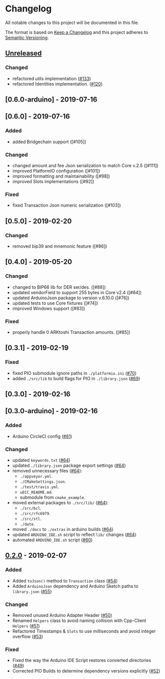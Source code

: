 # Changelog

All notable changes to this project will be documented in this file.

The format is based on [Keep a Changelog](http://keepachangelog.com/en/1.0.0/)
and this project adheres to [Semantic Versioning](http://semver.org/spec/v2.0.0.html).


## [Unreleased]

### Changed

- refactored utils implementation ([#133])
- refactored Identities implementation. ([#120])

## [0.6.0-arduino] - 2019-07-16

## [0.6.0] - 2019-07-16

### Added

- added Bridgechain support ([#105])

### Changed

- changed amount and fee Json serialization to match Core v.2.5 ([#111])
- improved PlatformIO configuration ([#101])
- improved formatting and maintainability ([#98])
- improved Slots implementations ([#92])

### Fixed

- fixed Transaction Json numeric serialization ([#103])

## [0.5.0] - 2019-02-20

### Changed

- removed bip39 and mnemonic feature ([#86])

## [0.4.0] - 2019-05-20

### Changed

- changed to BIP66 lib for DER ser/des. ([#88])
- updated vendorField to support 255 bytes in Core v2.4 ([#84])
- updated ArduinoJson package to version v.6.10.0 ([#76])
- updated tests to use Core fixtures ([#74])
- improved Windows support ([#83])

### Fixed

- properly handle 0 ARKtoshi Transaction amounts. ([#85])

## [0.3.1] - 2019-02-19

### Fixed

- fixed PIO submodule ignore paths in `./platformio.ini` ([#70])
- added `./src/lib` to build flags for PIO in `./library.json` ([#69])

## [0.3.0] - 2019-02-16

## [0.3.0-arduino] - 2019-02-16

### Added

- Arduino CircleCI config ([#61])

### Changed

- updated `keywords.txt` ([#64])
- updated `./library.json` package export settings ([#64])
- removed unnecessary files ([#64]):
  - `./appveyor.yml`.
  - `./CMakeSettings.json`.
  - `./test/travis.yml`.
  - `uECC_README.md`.
  - submodule from `cmake_example`.
- moved external packages to `./src/lib/` ([#64]):
  - `./src/bcl`.
  - `./src/rfc6979`.
  - `./src/stl`.
  - `./date`.
- moved `./docs` to `./extras` in arduino builds ([#64])
- updated `ARDUINO_IDE.sh` script to reflect `lib/` changes ([#64])
- automated `ARDUINO_IDE.sh` script ([#60])

## [0.2.0] - 2019-02-07

### Added

- Added `toJson()` method to `Transaction` class ([#54])
- Added `ArduinoJson` dependency and Arduino Sketch paths to `library.json` ([#55])

### Changed

- Removed unused Arduino Adapter Header ([#50])
- Renamed `Helpers` class to avoid naming collision with Cpp-Client `Helpers` ([#51])
- Refactored Timestamps & `Slots` to use milliseconds and avoid integer overflow ([#53])

### Fixed

- Fixed the way the Arduino IDE Script restores converted directories ([#49])
- Corrected PIO Builds to determine dependency versions explicitly ([#52])

[unreleased]: https://github.com/ArkEcosystem/cpp-crypto/compare/0.6.0...develop
[0.2.0]: https://github.com/ArkEcosystem/cpp-crypto/compare/0.1.0..0.2.0
[#54]: https://github.com/ArkEcosystem/cpp-crypto/pull/54
[#55]: https://github.com/ArkEcosystem/cpp-crypto/pull/55
[#50]: https://github.com/ArkEcosystem/cpp-crypto/pull/50
[#51]: https://github.com/ArkEcosystem/cpp-crypto/pull/51
[#49]: https://github.com/ArkEcosystem/cpp-crypto/pull/49
[#52]: https://github.com/ArkEcosystem/cpp-crypto/pull/52
[#53]: https://github.com/ArkEcosystem/cpp-crypto/pull/53
[#60]: https://github.com/ArkEcosystem/cpp-crypto/pull/60
[#61]: https://github.com/ArkEcosystem/cpp-crypto/pull/61
[#64]: https://github.com/ArkEcosystem/cpp-crypto/pull/64
[#69]: https://github.com/ArkEcosystem/cpp-crypto/pull/69
[#70]: https://github.com/ArkEcosystem/cpp-crypto/pull/70
[#120]: https://github.com/ArkEcosystem/cpp-crypto/pull/120
[#133]: https://github.com/ArkEcosystem/cpp-crypto/pull/133
